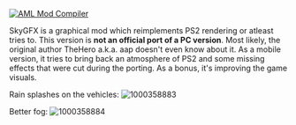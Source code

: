[![AML Mod Compiler](https://github.com/AndroidModLoader/GTASA_SkyGfxMobile/actions/workflows/main.yml/badge.svg)](https://github.com/AndroidModLoader/GTASA_SkyGfxMobile/actions/workflows/main.yml)

SkyGFX is a graphical mod which reimplements PS2 rendering or atleast tries to.
This version is __not an official port of a PC version__. Most likely, the original author TheHero a.k.a. aap doesn't even know about it.
As a mobile version, it tries to bring back an atmosphere of PS2 and some missing effects that were cut during the porting.
As a bonus, it's improving the game visuals.

Rain splashes on the vehicles:
![1000358883](https://github.com/user-attachments/assets/2af32649-6c3e-4ce6-bdd2-9dbd12dd0bd3)

Better fog:
![1000358884](https://github.com/user-attachments/assets/a8292b8e-b8ba-4760-b56c-28cc3d343203)
